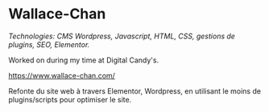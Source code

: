 <h1>Wallace-Chan</h1>

<i>Technologies: CMS Wordpress, Javascript, HTML, CSS, gestions de plugins, SEO, Elementor.</i>


Worked on during my time at Digital Candy's.

https://www.wallace-chan.com/

Refonte du site web à travers Elementor, Wordpress, en utilisant le moins de plugins/scripts pour optimiser le site.

